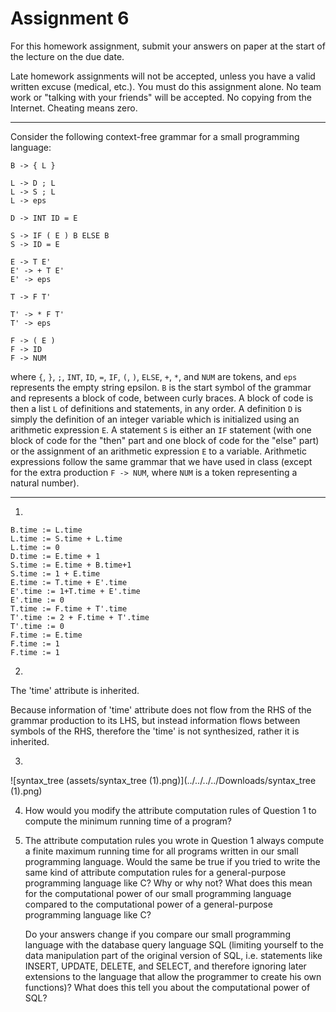 # Assignment 6

For this homework assignment, submit your answers on paper at the start of the lecture on the due date. 

Late homework assignments will not be accepted, unless you have a valid written excuse (medical, etc.). You must do this assignment alone. No team work or "talking with your friends" will be accepted. No copying from the Internet. Cheating means zero. 

---

Consider the following context-free grammar for a small programming language:

```
B -> { L }

L -> D ; L 
L -> S ; L 
L -> eps

D -> INT ID = E

S -> IF ( E ) B ELSE B 
S -> ID = E

E -> T E'
E' -> + T E' 
E' -> eps

T -> F T'

T' -> * F T' 
T' -> eps

F -> ( E ) 
F -> ID 
F -> NUM
```

where `{`, `}`, `;`, `INT`, `ID`, `=`, `IF`, `(`, `)`, `ELSE`, `+`, `*`, and `NUM` are tokens, and `eps` represents the empty string epsilon. `B` is the start symbol of the grammar and represents a block of code, between curly braces. A block of code is then a list `L` of definitions and statements, in any order. A definition `D` is simply the definition of an integer variable which is initialized using an arithmetic expression `E`. A statement `S` is either an `IF` statement (with one block of code for the "then" part and one block of code for the "else" part) or the assignment of an arithmetic expression `E` to a variable. Arithmetic expressions follow the same grammar that we have used in class (except for the extra production `F -> NUM`, where `NUM` is a token representing a natural number). 

---

1. 

   ```
   B.time := L.time 
   L.time := S.time + L.time 
   L.time := 0 
   D.time := E.time + 1 
   S.time := E.time + B.time+1 
   S.time := 1 + E.time 
   E.time := T.time + E'.time 
   E'.time := 1+T.time + E'.time 
   E'.time := 0 
   T.time := F.time + T'.time 
   T'.time := 2 + F.time + T'.time  
   T'.time := 0 
   F.time := E.time 
   F.time := 1 
   F.time := 1 
   ```


2. 

   The 'time' attribute is inherited.

   Because information of 'time' attribute does not flow from the RHS of the grammar production to its LHS, but instead information flows between symbols of the RHS, therefore the 'time' is not synthesized, rather it is inherited.

3.  

   ![syntax_tree (assets/syntax_tree (1).png)](../../../../Downloads/syntax_tree (1).png)

4. How would you modify the attribute computation rules of Question 1 to compute the minimum running time of a program? 

5. The attribute computation rules you wrote in Question 1 always compute a finite maximum running time for all programs written in our small programming language. Would the same be true if you tried to write the same kind of attribute computation rules for a general-purpose programming language like C? Why or why not? What does this mean for the computational power of our small programming language compared to the computational power of a general-purpose programming language like C? 

   Do your answers change if you compare our small programming language with the database query language SQL (limiting yourself to the data manipulation part of the original version of SQL, i.e. statements like INSERT, UPDATE, DELETE, and SELECT, and therefore ignoring later extensions to the language that allow the programmer to create his own functions)? What does this tell you about the computational power of SQL? 